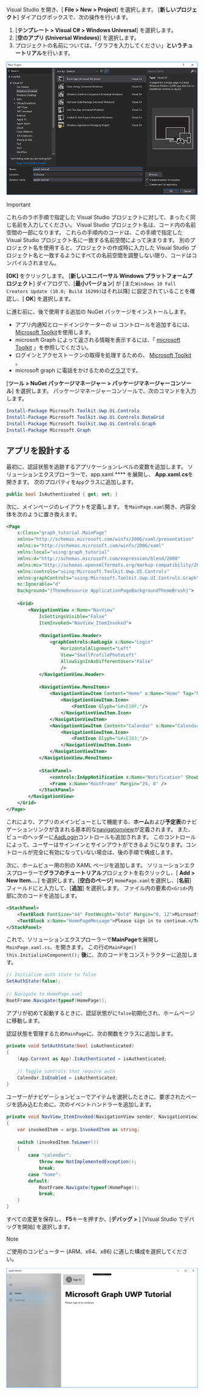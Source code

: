 <!-- markdownlint-disable MD002 MD041 -->

Visual Studio を開き、[ **File > New > Project**] を選択します。 [**新しいプロジェクト**] ダイアログボックスで、次の操作を行います。

1. [**テンプレート > Visual C# > Windows Universal**] を選択します。
1. [**空のアプリ (Universal Windows)**] を選択します。
1. プロジェクトの名前については、「グラフを入力してください」**というチュートリアル**を行います。

![Visual Studio 2017 [新しいプロジェクトの作成] ダイアログ](./images/vs-newproj-01.png)

> [!IMPORTANT]
> これらのラボ手順で指定した Visual Studio プロジェクトに対して、まったく同じ名前を入力してください。 Visual Studio プロジェクト名は、コード内の名前空間の一部になります。 これらの手順内のコードは、この手順で指定した Visual Studio プロジェクト名に一致する名前空間によって決まります。 別のプロジェクト名を使用すると、プロジェクトの作成時に入力した Visual Studio プロジェクト名と一致するようにすべての名前空間を調整しない限り、コードはコンパイルされません。

**[OK]** をクリックします。 [**新しいユニバーサル Windows プラットフォームプロジェクト**] ダイアログで、[**最小バージョン**] が [また`Windows 10 Fall Creators Update (10.0; Build 16299)`はそれ以降] に設定されていることを確認し、[ **OK**] を選択します。

に進む前に、後で使用する追加の NuGet パッケージをインストールします。

- アプリ内通知とロードインジケーターの ui コントロールを追加するには、 [Microsoft Toolkit](https://www.nuget.org/packages/Microsoft.Toolkit.Uwp.Ui.Controls/)を使用します。
- microsoft Graph によって返される情報を表示するには、「 [microsoft Toolkit](https://www.nuget.org/packages/Microsoft.Toolkit.Uwp.Ui.Controls.DataGrid/) 」を参照してください。
- ログインとアクセストークンの取得を処理するための、 [Microsoft Toolkit](https://www.nuget.org/packages/Microsoft.Toolkit.Uwp.Ui.Controls.Graph/) 。
- microsoft graph に電話をかけるための[グラフ](https://www.nuget.org/packages/Microsoft.Graph/)です。

[**ツール > NuGet パッケージマネージャー > パッケージマネージャーコンソール**] を選択します。 パッケージマネージャーコンソールで、次のコマンドを入力します。

```Powershell
Install-Package Microsoft.Toolkit.Uwp.Ui.Controls
Install-Package Microsoft.Toolkit.Uwp.Ui.Controls.DataGrid
Install-Package Microsoft.Toolkit.Uwp.Ui.Controls.Graph
Install-Package Microsoft.Graph
```

## <a name="design-the-app"></a>アプリを設計する

最初に、認証状態を追跡するアプリケーションレベルの変数を追加します。 ソリューションエクスプローラーで、app.xaml **** を展開し、 **App.xaml.cs**を開きます。 次のプロパティを`App`クラスに追加します。

```cs
public bool IsAuthenticated { get; set; }
```

次に、メインページのレイアウトを定義します。 を`MainPage.xaml`開き、内容全体を次のように置き換えます。

```xml
<Page
    x:Class="graph_tutorial.MainPage"
    xmlns="http://schemas.microsoft.com/winfx/2006/xaml/presentation"
    xmlns:x="http://schemas.microsoft.com/winfx/2006/xaml"
    xmlns:local="using:graph_tutorial"
    xmlns:d="http://schemas.microsoft.com/expression/blend/2008"
    xmlns:mc="http://schemas.openxmlformats.org/markup-compatibility/2006"
    xmlns:controls="using:Microsoft.Toolkit.Uwp.UI.Controls"
    xmlns:graphControls="using:Microsoft.Toolkit.Uwp.UI.Controls.Graph"
    mc:Ignorable="d"
    Background="{ThemeResource ApplicationPageBackgroundThemeBrush}">

    <Grid>
        <NavigationView x:Name="NavView"
            IsSettingsVisible="False"
            ItemInvoked="NavView_ItemInvoked">

            <NavigationView.Header>
                <graphControls:AadLogin x:Name="Login"
                    HorizontalAlignment="Left"
                    View="SmallProfilePhotoLeft"
                    AllowSignInAsDifferentUser="False"
                    />
            </NavigationView.Header>

            <NavigationView.MenuItems>
                <NavigationViewItem Content="Home" x:Name="Home" Tag="home">
                    <NavigationViewItem.Icon>
                        <FontIcon Glyph="&#xE10F;"/>
                    </NavigationViewItem.Icon>
                </NavigationViewItem>
                <NavigationViewItem Content="Calendar" x:Name="Calendar" Tag="calendar">
                    <NavigationViewItem.Icon>
                        <FontIcon Glyph="&#xE163;"/>
                    </NavigationViewItem.Icon>
                </NavigationViewItem>
            </NavigationView.MenuItems>

            <StackPanel>
                <controls:InAppNotification x:Name="Notification" ShowDismissButton="true" />
                <Frame x:Name="RootFrame" Margin="24, 0" />
            </StackPanel>
        </NavigationView>
    </Grid>
</Page>
```

これにより、アプリのメインビューとして機能する、**ホーム**および**予定表**のナビゲーションリンクが含まれる基本的な[navigationview](https://docs.microsoft.com/uwp/api/windows.ui.xaml.controls.navigationview)が定義されます。 また、ビューのヘッダーに[AadLogin](https://docs.microsoft.com/dotnet/api/microsoft.toolkit.uwp.ui.controls.graph.aadlogin?view=win-comm-toolkit-dotnet-stable)コントロールも追加されます。 このコントロールによって、ユーザーはサインインとサインアウトができるようになります。コントロールが完全に有効になっていない場合は、後の手順で構成します。

次に、ホームビュー用の別の XAML ページを追加します。 ソリューションエクスプローラーで**グラフのチュートリアル**プロジェクトを右クリックし、[ **Add > New Item...**.] を選択します。[**空白のページ**] `HomePage.xaml`を選択し、[**名前**] フィールドにと入力して、[**追加**] を選択します。 ファイル内の要素の`<Grid>`内部に次のコードを追加します。

```xml
<StackPanel>
    <TextBlock FontSize="44" FontWeight="Bold" Margin="0, 12">Microsoft Graph UWP Tutorial</TextBlock>
    <TextBlock x:Name="HomePageMessage">Please sign in to continue.</TextBlock>
</StackPanel>
```

これで、ソリューションエクスプローラーで**MainPage**を展開し`MainPage.xaml.cs`、を開きます。 この行の`MainPage()` `this.InitializeComponent();` **後**に、次のコードをコンストラクターに追加します。

```cs
// Initialize auth state to false
SetAuthState(false);

// Navigate to HomePage.xaml
RootFrame.Navigate(typeof(HomePage));
```

アプリが初めて起動するときに、認証状態がに`false`初期化され、ホームページに移動します。

認証状態を管理するため`MainPage`に、次の関数をクラスに追加します。

```cs
private void SetAuthState(bool isAuthenticated)
{
    (App.Current as App).IsAuthenticated = isAuthenticated;

    // Toggle controls that require auth
    Calendar.IsEnabled = isAuthenticated;
}
```

ユーザーがナビゲーションビューでアイテムを選択したときに、要求されたページを読み込むために、次のイベントハンドラーを追加します。

```cs
private void NavView_ItemInvoked(NavigationView sender, NavigationViewItemInvokedEventArgs args)
{
    var invokedItem = args.InvokedItem as string;

    switch (invokedItem.ToLower())
    {
        case "calendar":
            throw new NotImplementedException();
            break;
        case "home":
        default:
            RootFrame.Navigate(typeof(HomePage));
            break;
    }
}
```

すべての変更を保存し、 **F5**キーを押すか、[**デバッグ >** ] [Visual Studio でデバッグを開始] を選択します。

> [!NOTE]
> ご使用のコンピューター (ARM、x64、x86) に適した構成を選択してください。

![ホーム ページのスクリーンショット](./images/create-app-01.png)
